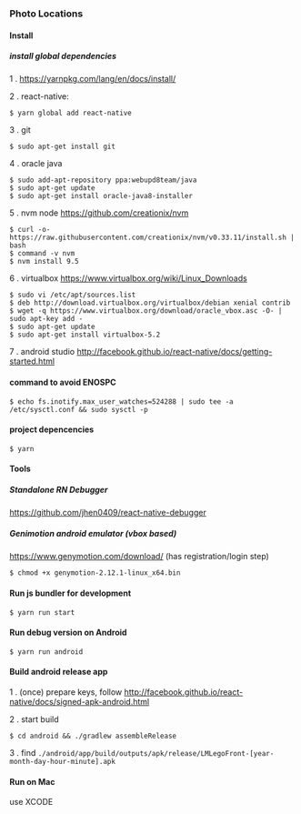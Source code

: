 ### Photo Locations

#### Install

##### install global dependencies

1 . https://yarnpkg.com/lang/en/docs/install/

2 . react-native:
```
$ yarn global add react-native
```
3 . git
```
$ sudo apt-get install git
```
4 . oracle java
```
$ sudo add-apt-repository ppa:webupd8team/java
$ sudo apt-get update
$ sudo apt-get install oracle-java8-installer
```
5 . nvm node
https://github.com/creationix/nvm
```
$ curl -o- https://raw.githubusercontent.com/creationix/nvm/v0.33.11/install.sh | bash
$ command -v nvm
$ nvm install 9.5
```
6 . virtualbox
https://www.virtualbox.org/wiki/Linux_Downloads
```
$ sudo vi /etc/apt/sources.list
$ deb http://download.virtualbox.org/virtualbox/debian xenial contrib
$ wget -q https://www.virtualbox.org/download/oracle_vbox.asc -O- | sudo apt-key add -
$ sudo apt-get update
$ sudo apt-get install virtualbox-5.2
```

7 . android studio
http://facebook.github.io/react-native/docs/getting-started.html

#### command to avoid ENOSPC
```
$ echo fs.inotify.max_user_watches=524288 | sudo tee -a /etc/sysctl.conf && sudo sysctl -p
```

#### project depencencies
```
$ yarn
```

#### Tools

##### Standalone RN Debugger

https://github.com/jhen0409/react-native-debugger

##### Genimotion android emulator (vbox based)

https://www.genymotion.com/download/  (has registration/login step)
```
$ chmod +x genymotion-2.12.1-linux_x64.bin
```


#### Run js bundler for development

```
$ yarn run start
```

#### Run debug version on Android

```
$ yarn run android
```

#### Build android release app

1 . (once) prepare keys, follow http://facebook.github.io/react-native/docs/signed-apk-android.html

2 . start build

```
$ cd android && ./gradlew assembleRelease
```

3 . find `./android/app/build/outputs/apk/release/LMLegoFront-[year-month-day-hour-minute].apk`

#### Run on Mac

use XCODE

